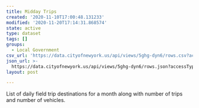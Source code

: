 ```yaml
---
title: Midday Trips
created: '2020-11-10T17:00:48.131233'
modified: '2020-11-20T17:14:31.868574'
state: active
type: dataset
tags: []
groups:
  - Local Government
csv_url: 'https://data.cityofnewyork.us/api/views/5ghg-dyn6/rows.csv?accessType=DOWNLOAD'
json_url: >-
  https://data.cityofnewyork.us/api/views/5ghg-dyn6/rows.json?accessType=DOWNLOAD
layout: post

---
```

List of daily field trip destinations for a month along with number of trips and number of vehicles.
